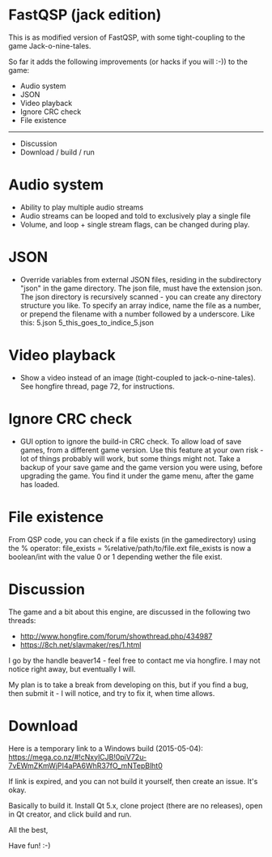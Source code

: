 FastQSP (jack edition)
======================

This is as modified version of FastQSP, with some tight-coupling to the game Jack-o-nine-tales.

So far it adds the following improvements (or hacks if you will :-)) to the game:
- Audio system
- JSON
- Video playback
- Ignore CRC check
- File existence
---
- Discussion
- Download / build / run

Audio system
============
- Ability to play multiple audio streams
- Audio streams can be looped and told to exclusively play a single file
- Volume, and loop + single stream flags, can be changed during play.

JSON
====
- Override variables from external JSON files, residing in the subdirectory "json" in the game directory.
The json file, must have the extension json.
The json directory is recursively scanned - you can create any directory structure you like.
To specify an array indice, name the file as a number, or prepend the filename with a number followed by a underscore.
Like this:
5.json
5_this_goes_to_indice_5.json

Video playback
==============
- Show a video instead of an image (tight-coupled to jack-o-nine-tales).
See hongfire thread, page 72, for instructions.

Ignore CRC check
================
- GUI option to ignore the build-in CRC check. To allow load of save games, from a different game version.
Use this feature at your own risk - lot of things probably will work, but some things might not.
Take a backup of your save game and the game version you were using, before upgrading the game.
You find it under the game menu, after the game has loaded.

File existence
==============
From QSP code, you can check if a file exists (in the gamedirectory) using the % operator:
file_exists = %relative/path/to/file.ext
file_exists is now a boolean/int with the value 0 or 1 depending wether the file exist.

Discussion
==========
The game and a bit about this engine, are discussed in the following two threads:
- http://www.hongfire.com/forum/showthread.php/434987
- https://8ch.net/slavmaker/res/1.html

I go by the handle beaver14 - feel free to contact me via hongfire.
I may not notice right away, but eventually I will.

My plan is to take a break from developing on this, but if you find a bug, then submit it - I will notice, and try to fix it, when time allows.

Download
========
Here is a temporary link to a Windows build (2015-05-04): https://mega.co.nz/#!cNxylCJB!0piV72u-7vEWmZKmWjPI4aPA6WhR37fO_mNTepBlht0 

If link is expired, and you can not build it yourself, then create an issue. It's okay.

Basically to build it. Install Qt 5.x, clone project (there are no releases), open in Qt creator, and click build and run.

All the best,

Have fun! :-)
